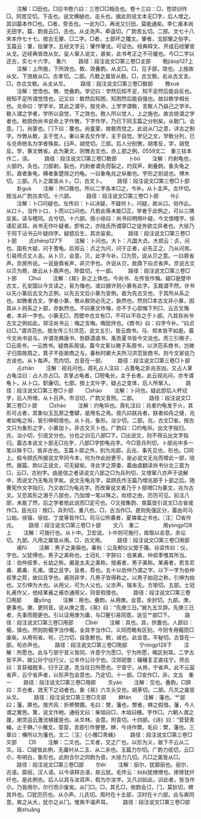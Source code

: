 <!-- { "loadSidebar": true } -->
　　注解：□田也。□应书卷六曰：三苍□□相击也。卷十三曰：□，苍颉训作□。同苦交切。下击也。说文横檛也，击头也。据此则说文本无□字，后人增之。其训葢本作□也。□者，旁击也。一讹为□，再讹又衍田，莫能通矣。李仁甫本尚无田字。篇、韵皆云□，击也。从攴尧声。牵遥切。广韵苦幺切。二部。文七十八宋本作七十七。按古无肇、□二字。□者，土部坏之籒文。肇者，戈部肈之俗字。玉篇云：肇，俗肈字。五经文字云：肈作肇讹。可证也。经典释文、开成石经肈皆从戈。近经典皆改从攵。妄人窜入说文，甚矣，此书考正之不可缓也。今□二字以还古，实七十六字。　重六
　　路径：段注说文□第三卷□攴部
　　敎jiàop127上
　　注解：上所施，下所效也。敎、效叠韵。从攴□。□，见子部，效也。上施故从攵。下效故从□。古孝切。二部。凡敎之属皆从敎。□，古文敎。右从古文言。□，亦古文敎。从攴从爻。
　　路径：段注说文□第三卷□敎部
　　斆xué
　　注解：觉悟也。斆、觉叠韵。学记曰：学然后知不足，知不足然后能自反也。按知不足所谓觉悟也。记又曰：敎然后知困，知困然后能自强也。故曰敎学相长也。兑命曰：学学半。其此之谓乎。按兑命，上学字谓敎，言敎人乃益己之学半。敎人谓之学者，学所以自觉，下之效也。敎人所以觉人，上之施也。故古统谓之学者也。枚颐伪尚书说命上字作斆，下字作学，乃已下同玉篇之分别矣。从敎冂。会意。冂，尚蒙也。冂下曰：覆也。尚童蒙，故敎而觉之。此说从冂之意，详古之制字。作斆从敎，主于觉人。秦以来去攵作学，主于自觉。学记之文，学敎分列，已与兑命统名为学者殊矣。臼声。胡觉切。三部。后人分别斆，胡孝反，学，胡觉反。学，篆文斆省。此为篆文，则斆古文也。亦丄部之例。0559文二　重三铉本作二，误。
　　路径：段注说文□第三卷□敎部
　　卜bǔ
　　注解：灼剥龟也，火部灼，灸也。刀部剥，裂也。灼剥者谓灸而裂之。灼双声，剥叠韵。象灸龟之形。直者象龟，横者象楚焞之灼龟。一曰象龟兆之纵衡也。字形之别说也。博木切。三部。凡卜之属皆从卜。□，古文卜。
　　路径：段注说文□第三卷□卜部
　　卦ɡuà
　　注解：所□簭也。所以二字各本□之，今补。从卜圭声。古坏切。按当从广韵古卖切。十六部。
　　路径：段注说文□第三卷□卜部
　　卟jī
　　注解：卜□问疑也。左传曰：卜以决疑，不疑何卜。问疑，故从口。俗作乩。从口卜。当作卜口，卜而以口问也。凡若此等未能□正，学者于此例之，可以三隅反矣。读与稽同。古兮切。十六部。按小徐曰：尚书曰明用卟疑，今文借稽字。徐语肊说耳。尚书无作卟疑者。卽有之，亦陆氏所谓穿□之徒务欲立异者也。大徐乃于同下沾书云卟疑四字。疑惑后生，其亦妄矣。
　　路径：段注说文□第三卷□卜部
　　贞zhēnp127下
　　注解：卜问也。大卜：凡国大贞。大郑云：贞，问也。国有大疑，问于蓍龟。后郑云：贞之为问，问于正者，必先正之，乃从问焉。引易师贞丈人吉。从卜贝，会意。贝，此字今补。□为贽。说从贝之意。一曰鼎省声。京房所说。一说是鼎省声，非贝字也。许说从贝，故鼎下曰贞省声。京说古文以贝为鼎，故云从卜鼎声也。陟盈切。十一部。
　　路径：段注说文□第三卷□卜部
　　□huì
　　注解：《易》卦之上体也。今尚书、左传皆作悔。疑□是壁中古文，孔安国以今文读之，易为悔也。或曰据许则小篆有此字。玉裁谓不然。许书以先小篆后古文为正例，以先古文后小篆为变例。曷为先古文也，于其所从系之也。如斆者古文，学者小篆，斆从敎则必先之，埶然也。然则□本古文非小篆，因其从卜则系之卜部，亦埶然也。不曰篆文作悔，亦不于心部悔下列□，云古文悔者，本非一字也。小篆无□，而壁中古文有□，不可以不存之于卜部。凡其存尚书古文之例如此。郑注尚书云：悔之言晦。晦犹终也。《商书》曰：曰字今补。“曰贞曰□。”谓洪范也。按左传三引洪范，说文五引，皆云商书。马、郑本皆不如是。葢今文尚书说与。许谓尧典唐书、咎繇谟虞书、禹贡夏书皆今文说也。而三引微子，□云周书，一云商书。疑商系周误。葢今文家以微子系周书，以洪范系商书，岂微子归周故周之，箕子不臣故商之与。春秋时卿大夫所习洪范皆商书，则今文家说乃古说也。从卜每声。荒内切。古音在一部。
　　路径：段注说文□第三卷□卜部
　　占zhān
　　注解：视兆问也。周礼占人注曰：占蓍龟之卦兆吉凶。又占人掌占龟注曰：占人亦占□。言掌占龟者，□短龟长，主于长者。此云视兆问，亦专谓龟卜。从卜口。职廉切。七部。按上文卟字，疑占之变体，后人所窜入。
　　路径：段注说文□第三卷□卜部
　　□shào
　　注解：卜问也。疑此卽后人杯珓字，后人所增。从卜召声。市沼切，广韵又音照。二部。
　　路径：段注说文□第三卷□卜部
　　□zhào
　　注解：灼龟坼也。周礼注曰：兆者灼龟发于火，其形可占者，其象似玉瓦原之璺罅，是用名之焉。按凡曰朕兆者，朕者如舟之缝，兆者如龟之坼，皆引伸假借也。从卜兆，象形。治少切。二部。兆，古文□省。按古文只为象形之字，小篆加卜。非古文灭卜也。广韵曰：□灼龟坼。出文字指归。兆，治小切，引说文分也。分也之训见八部□下。□出说文，则不得云出文字指归。葢古本说文卜部无□兆字，八部□字卽龟兆字。今□音兵列切，卜部兆中多一笔以殊于□，皆非古也。玉篇卜部之外，别为兆部，云兆，事先见也，形也。□同上。假令顾氏所据说文早同今本，何为作此纷更乎。是必说文无兆而增此一部，晓然。据篇、韵以正说文，可无疑矣。寻此字之原委，葢由虞翻读尚书分北三苗为□，云□，古别字。由是信之者读说文八部之□为兵列切，又增窜八亦声于说解中，而说文乃无龟兆字矣。说文无龟兆字，梁顾氏作玉篇乃增兆部于卜部之后。随曹宪作文字指归，乃又收□为龟兆字。而改窜说文者乃于卜部增□为篆文，兆为古文。又恐其形之溷于八部也，乃加增一笔以殊之。纰缪之由，历历可见。前注八部，未能了然，后之学者依此说而□定可也。○又按集韵、类篇皆引说文□古省或作□。臣光曰：按□，兵列切，重八也。□，古当作□。是则免强区分，葢由司马公始。徐锴、徐铉、丁度等皆作□。司马公所袭者，夏竦辈之书也。〖注〗□省作兆。
　　路径：段注说文□第三卷□卜部
　　文八　重二
　　
　　用yònɡp128上
　　注解：可施行也。从卜中。卫宏说。卜中则可施行，故取以会意。余讼切。九部。凡用之属皆从用。□，古文用。
　　路径：段注说文□第三卷□用部
　　甫fǔ
　　注解：男子之美偁也。春秋：公及邾仪父盟于蔑。谷梁传曰：仪，字也。父犹傅也，男子之美称也。士冠礼：字辞曰：伯某甫，仲叔季惟其所当。注：伯仲叔季，长幼之称。甫是太夫之美称。按甫者，男子美称。某甫者，若言尼甫、嘉甫、孔甫。谓之且字。且者，荐也。五十以伯仲乃谓之字。以下一字为伯仲叔季之荐，故曰且字也。甫则非字，凡男子皆得称之。以男子始冠之称，引伸为始也。又引伸为大也。从用父，可为人父也。父亦声。锴本无。方矩切。五部。士冠礼甫作父，他经某甫之甫亦通用父，同音假借也。
　　路径：段注说文□第三卷□用部
　　庸yōnɡ
　　注解：用也。叠韵。从用庚。会意。余封切。九部。庚，更事也。庚、更同音。说从庚之意。《易》曰：“先庚三日。”巽九五爻辞。先庚三日者，先事而图更也。引以证用庚为庸，与□寷引易同意。说见艹部□下。
　　路径：段注说文□第三卷□用部
　　□bèi
　　注解：具也。具，供置也。人部曰：僃，愼也。然则防僃字当作僃，全具字当作□，义同而略有区别。今则专用僃而□废矣。从用茍省。茍，己力切，自急敕也。敕，诫也。此会意。平秘切。古音在一部。茍亦声也。
　　路径：段注说文□第三卷□用部
　　宁nìnɡp128下
　　注解：所愿也。此与丂部宁音义皆同。许意宁为愿□，宁为所愿，略区别耳。二字古皆平声，故公孙宁仪行父，公羊作公孙宁也。汉郊祀歌：穰穰复正直往宁。师古曰：言获福旣多，归于正道，克当往日所愿也。宁音宁。从用，宁省声。此不云寍省声，云宁省声者，以形声包会意也。乃定切。十一部。□变作□，非。文五　重一
　　路径：段注说文□第三卷□用部
　　爻yáo
　　注解：交也。叠韵。□辞曰：爻也者，效天下之动者也。象《易》六爻头交也。胡茅切。二部。凡爻之属皆从爻。
　　路径：段注说文□第三卷□爻部
　　棥fán
　　注解：藩也。艹部曰；藩，屏也。按齐风：折桺樊圃。毛曰：樊，藩也。樊者，棥之假借。藩，今人谓之篱笆。篱，说文作杝。通俗文曰：柴垣曰□，木垣曰栅。字作□。六朝人谓之援，谢灵运云激流植援是也。从爻林。会意。附袁切。十四部。《诗》曰：“营营靑蝇，止于棥。”小雅文。营营，言部引作謍謍。棥，今诗作樊。毛曰：樊，藩也。三章曰：榛所以为藩也。文二〖注〗《小雅□靑蝇》
　　路径：段注说文□第三卷□爻部
　　□lǐ
　　注解：二爻也。二爻者，交之广也。以形为义，故下不云从二爻。珏、□疑皆此例，无庸衬从二玉、从二余也。玉篇力尔切。广韵力纸切，云□尒，布明白，象形也。此附合尔之同韵为音。大徐力几切。凡□之属皆从□。
　　路径：段注说文□第三卷□部
　　尔ěr
　　注解：丽尔，犹靡丽也。丽尔，古语。靡丽，汉人语。以今语释古语，故云犹。毛传云：纠纠犹缭缭也。掺掺犹纤纤也。是此例也。后人以其与汝双声，假为尔汝字。又凡训如此，训此者，皆当作尒。乃皆用尔，尔行而尒废矣。从冂□。□，其孔□，依韵会订。冂，莫狄切，幎其外也。□犹历历也。从尒声。儿氏切。周时在十五部，汉时在十六部。此与爽同意。爽之从大，犹尔之从冂。惟爽不谐声耳。
　　路径：段注说文□第三卷□部
　　爽shuǎnɡ
